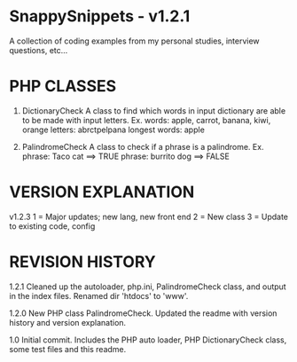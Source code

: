SnappySnippets - v1.2.1
=======================

A collection of coding examples from my personal studies, interview questions, etc...



PHP CLASSES
===========

1. DictionaryCheck
   A class to find which words in input dictionary are able to be made with input letters.
   Ex. 
   words: apple, carrot, banana, kiwi, orange
   letters: abrctpelpana
   longest words: apple

2. PalindromeCheck
   A class to check if a phrase is a palindrome.
   Ex.
   phrase: Taco cat ==> TRUE
   phrase: burrito dog ==> FALSE



VERSION EXPLANATION
===================

v1.2.3
1 = Major updates; new lang, new front end
2 = New class
3 = Update to existing code, config



REVISION HISTORY
================

1.2.1
Cleaned up the autoloader, php.ini, PalindromeCheck class, and output in the index files. Renamed dir 'htdocs' to 'www'.

1.2.0
New PHP class PalindromeCheck.
Updated the readme with version history and version explanation.

1.0
Initial commit.
Includes the PHP auto loader, PHP DictionaryCheck class, some test files and this readme.